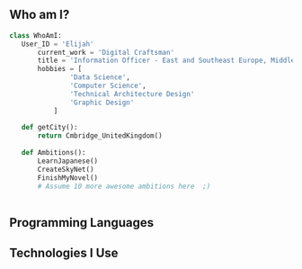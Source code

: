  ## Who am I?
 ```python
 class WhoAmI:
 	User_ID = 'Elijah'
		current_work = 'Digital Craftsman'
		title = 'Information Officer - East and Southeast Europe, Middle East and RU/CIS'
		hobbies = [
				'Data Science',
				'Computer Science',
				'Technical Architecture Design'
				'Graphic Design'
			]
	
	def getCity():
		return Cmbridge_UnitedKingdom()
	
	def Ambitions():
		LearnJapanese()
		CreateSkyNet()
		FinishMyNovel()
		# Assume 10 more awesome ambitions here  ;)
	
 ```
 ## Programming Languages

 
 ## Technologies I Use

